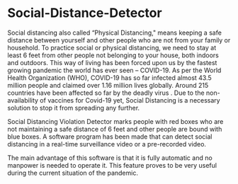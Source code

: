 # Social-Distance-Detector
Social distancing also called “Physical Distancing," means keeping a safe distance between yourself and other people who are not from your family or household. To practice social or physical distancing, we need to stay at least 6 feet from other people not belonging to your house, both indoors and outdoors. This way of living has been forced upon us by the fastest growing pandemic the world has ever seen – COVID-19. As per the World Health Organization (WHO), COVID-19 has so far infected almost 43.5 million people and claimed over 1.16 million lives globally. Around 215 countries have been affected so far by the deadly virus . Due to the non-availability of vaccines for Covid-19 yet, Social Distancing is a necessary solution to stop it from spreading any further.

Social Distancing Violation Detector marks people with red boxes who are not maintaining a safe distance of 6 feet and other people are bound with blue boxes. A software program has been made that can detect social distancing in a real-time surveillance video or a pre-recorded video.

The main advantage of this software is that it is fully automatic and no manpower is needed to operate it. This feature proves to be very useful during the current situation of the pandemic.
